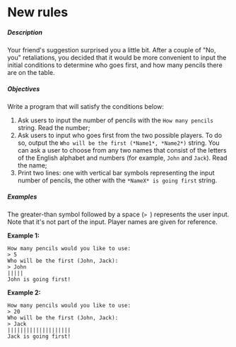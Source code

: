 # New rules
<div class="step-text">
<h5 id="description">Description</h5>
<p>Your friend's suggestion surprised you a little bit. After a couple of "No, you" retaliations, you decided that it would be more convenient to input the initial conditions to determine who goes first, and how many pencils there are on the table.</p>
<h5 id="objectives">Objectives</h5>
<p>Write a program that will satisfy the conditions below:</p>
<ol>
<li>Ask users to input the number of pencils with the <code class="java">How many pencils</code> string. Read the number;</li>
<li>Ask users to input who goes first from the two possible players. To do so, output the <code class="java">Who will be the first (*Name1*, *Name2*)</code> string. You can ask a user to choose from any two names that consist of the letters of the English alphabet and numbers (for example, <code class="java">John</code> and <code class="java">Jack</code>). Read the name;</li>
<li>Print two lines: one with vertical bar symbols representing the input number of pencils, the other with the <code class="java">*NameX* is going first</code> string.</li>
</ol>
<h5 id="examples">Examples</h5>
<p>The greater-than symbol followed by a space (<code class="java">&gt; </code>) represents the user input. Note that it's not part of the input. Player names are given for reference.</p>
<p><strong>Example 1:</strong></p>
<pre><code class="language-no-highlight">How many pencils would you like to use:
&gt; 5
Who will be the first (John, Jack):
&gt; John
|||||
John is going first!
</code></pre>
<p><strong>Example 2:</strong></p>
<pre><code class="language-no-highlight">How many pencils would you like to use:
&gt; 20
Who will be the first (John, Jack):
&gt; Jack
||||||||||||||||||||
Jack is going first!</code></pre>
</div>
